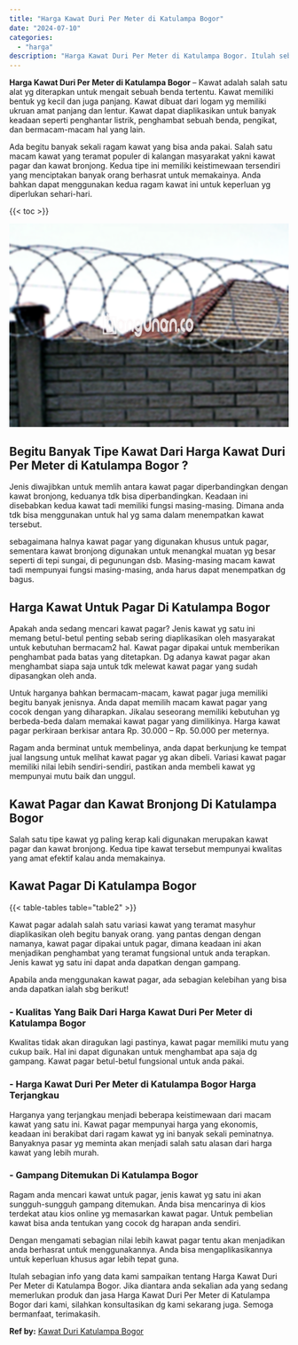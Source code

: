 ```yaml
---
title: "Harga Kawat Duri Per Meter di Katulampa Bogor"
date: "2024-07-10"
categories: 
  - "harga"
description: "Harga Kawat Duri Per Meter di Katulampa Bogor. Itulah sebagian info yang data kami sampaikan tentang Harga Kawat Duri Per Meter di Katulampa Bogor. Jika dian..."
---
```


**Harga Kawat Duri Per Meter di Katulampa Bogor** – Kawat adalah salah satu alat yg diterapkan untuk mengait sebuah benda tertentu. Kawat memiliki bentuk yg kecil dan juga panjang. Kawat dibuat dari logam yg memiliki ukruan amat panjang dan lentur. Kawat dapat diaplikasikan untuk banyak keadaan seperti penghantar listrik, penghambat sebuah benda, pengikat, dan bermacam-macam hal yang lain.

Ada begitu banyak sekali ragam kawat yang bisa anda pakai. Salah satu macam kawat yang teramat populer di kalangan masyarakat yakni kawat pagar dan kawat bronjong. Kedua tipe ini memiliki keistimewaan tersendiri yang menciptakan banyak orang berhasrat untuk memakainya. Anda bahkan dapat menggunakan kedua ragam kawat ini untuk keperluan yg diperlukan sehari-hari.

{{< toc >}}

![Harga Kawat Duri Per Meter di Katulampa Bogor](/images/jual-kawat-murah14.png)

## Begitu Banyak Tipe Kawat Dari Harga Kawat Duri Per Meter di Katulampa Bogor ?

Jenis diwajibkan untuk memlih antara kawat pagar diperbandingkan dengan kawat bronjong, keduanya tdk bisa diperbandingkan. Keadaan ini disebabkan kedua kawat tadi memiliki fungsi masing-masing. Dimana anda tdk bisa menggunakan untuk hal yg sama dalam menempatkan kawat tersebut.

sebagaimana halnya kawat pagar yang digunakan khusus untuk pagar, sementara kawat bronjong digunakan untuk menangkal muatan yg besar seperti di tepi sungai, di pegunungan dsb. Masing-masing macam kawat tadi mempunyai fungsi masing-masing, anda harus dapat menempatkan dg bagus.

## Harga Kawat Untuk Pagar Di Katulampa Bogor

Apakah anda sedang mencari kawat pagar? Jenis kawat yg satu ini memang betul-betul penting sebab sering diaplikasikan oleh masyarakat untuk kebutuhan bermacam2 hal. Kawat pagar dipakai untuk memberikan penghambat pada batas yang ditetapkan. Dg adanya kawat pagar akan menghambat siapa saja untuk tdk melewat kawat pagar yang sudah dipasangkan oleh anda.

Untuk harganya bahkan bermacam-macam, kawat pagar juga memiliki begitu banyak jenisnya. Anda dapat memilih macam kawat pagar yang cocok dengan yang diharapkan. Jikalau seseorang memiliki kebutuhan yg berbeda-beda dalam memakai kawat pagar yang dimilikinya. Harga kawat pagar perkiraan berkisar antara Rp. 30.000 – Rp. 50.000 per meternya.

Ragam anda berminat untuk membelinya, anda dapat berkunjung ke tempat jual langsung untuk melihat kawat pagar yg akan dibeli. Variasi kawat pagar memiliki nilai lebih sendiri-sendiri, pastikan anda membeli kawat yg mempunyai mutu baik dan unggul.

## Kawat Pagar dan Kawat Bronjong Di Katulampa Bogor

Salah satu tipe kawat yg paling kerap kali digunakan merupakan kawat pagar dan kawat bronjong. Kedua tipe kawat tersebut mempunyai kwalitas yang amat efektif kalau anda memakainya.

## Kawat Pagar Di Katulampa Bogor

{{< table-tables table="table2" >}}

Kawat pagar adalah salah satu variasi kawat yang teramat masyhur diaplikasikan oleh begitu banyak orang. yang pantas dengan dengan namanya, kawat pagar dipakai untuk pagar, dimana keadaan ini akan menjadikan penghambat yang teramat fungsional untuk anda terapkan. Jenis kawat yg satu ini dapat anda dapatkan dengan gampang.

Apabila anda menggunakan kawat pagar, ada sebagian kelebihan yang bisa anda dapatkan ialah sbg berikut!

### \- Kualitas Yang Baik Dari Harga Kawat Duri Per Meter di Katulampa Bogor

Kwalitas tidak akan diragukan lagi pastinya, kawat pagar memiliki mutu yang cukup baik. Hal ini dapat digunakan untuk menghambat apa saja dg gampang. Kawat pagar betul-betul fungsional untuk anda pakai.

### \- Harga Kawat Duri Per Meter di Katulampa Bogor Harga Terjangkau

Harganya yang terjangkau menjadi beberapa keistimewaan dari macam kawat yang satu ini. Kawat pagar mempunyai harga yang ekonomis, keadaan ini berakibat dari ragam kawat yg ini banyak sekali peminatnya. Banyaknya pasar yg meminta akan menjadi salah satu alasan dari harga kawat yang lebih murah.

### \- Gampang Ditemukan Di Katulampa Bogor

Ragam anda mencari kawat untuk pagar, jenis kawat yg satu ini akan sungguh-sungguh gampang ditemukan. Anda bisa mencarinya di kios terdekat atau kios online yg memasarkan kawat pagar. Untuk pembelian kawat bisa anda tentukan yang cocok dg harapan anda sendiri.

Dengan mengamati sebagian nilai lebih kawat pagar tentu akan menjadikan anda berhasrat untuk menggunakannya. Anda bisa mengaplikasikannya untuk keperluan khusus agar lebih tepat guna.

Itulah sebagian info yang data kami sampaikan tentang Harga Kawat Duri Per Meter di Katulampa Bogor. Jika diantara anda sekalian ada yang sedang memerlukan produk dan jasa Harga Kawat Duri Per Meter di Katulampa Bogor dari kami, silahkan konsultasikan dg kami sekarang juga. Semoga bermanfaat, terimakasih.

**Ref by:** [Kawat Duri Katulampa Bogor](https://id.wikipedia.org/wiki/Kawat)
